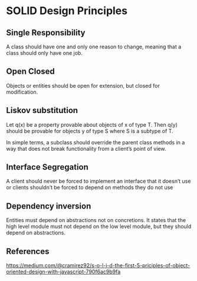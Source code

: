 # SOLID Design Principles

## Single Responsibility

A class should have one and only one reason to change, meaning that a class should only have one job.

## Open Closed

Objects or entities should be open for extension, but closed for modification.

## Liskov substitution

Let q(x) be a property provable about objects of x of type T. Then q(y) should be provable for objects y of type S where S is a subtype of T.

In simple terms, a subclass should override the parent class methods in a way that does not break functionality from a client’s point of view.

## Interface Segregation

A client should never be forced to implement an interface that it doesn’t use or clients shouldn’t be forced to depend on methods they do not use

## Dependency inversion

Entities must depend on abstractions not on concretions. It states that the high level module must not depend on the low level module, but they should depend on abstractions.

## References

https://medium.com/@cramirez92/s-o-l-i-d-the-first-5-priciples-of-object-oriented-design-with-javascript-790f6ac9b9fa
